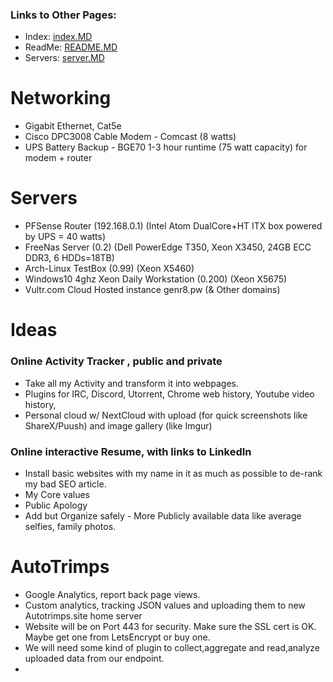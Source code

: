 ### Links to Other Pages:
- Index: [index.MD](index.MD)
- ReadMe: [README.MD](README.MD)
- Servers: [server.MD](server.MD)

# Networking
- Gigabit Ethernet, Cat5e
- Cisco DPC3008 Cable Modem - Comcast (8 watts)
- UPS Battery Backup - BGE70 1-3 hour runtime  (75 watt capacity) for modem + router

# Servers
- PFSense Router (192.168.0.1) (Intel Atom DualCore+HT ITX box powered by UPS = 40 watts)
- FreeNas Server (0.2) (Dell PowerEdge T350, Xeon X3450, 24GB ECC DDR3, 6 HDDs=18TB)
- Arch-Linux TestBox (0.99) (Xeon X5460)
- Windows10 4ghz Xeon Daily Workstation (0.200) (Xeon X5675)
- Vultr.com Cloud Hosted instance genr8.pw (& Other domains)


# Ideas
### Online Activity Tracker , public and private
- Take all my Activity and transform it into webpages.
- Plugins for IRC, Discord, Utorrent, Chrome web history, Youtube video history,
- Personal cloud w/ NextCloud with upload (for quick screenshots like ShareX/Puush) and image gallery (like Imgur)

### Online interactive Resume, with links to LinkedIn
- Install basic websites with my name in it as much as possible to de-rank my bad SEO article.
- My Core values
- Public Apology
- Add but Organize safely - More Publicly available data like average selfies, family photos.

# AutoTrimps
- Google Analytics, report back page views.
- Custom analytics, tracking JSON values and uploading them to new Autotrimps.site home server
- Website will be on Port 443 for security. Make sure the SSL cert is OK. Maybe get one from LetsEncrypt or buy one.
- We will need some kind of plugin to collect,aggregate and read,analyze uploaded data from our endpoint.
-

